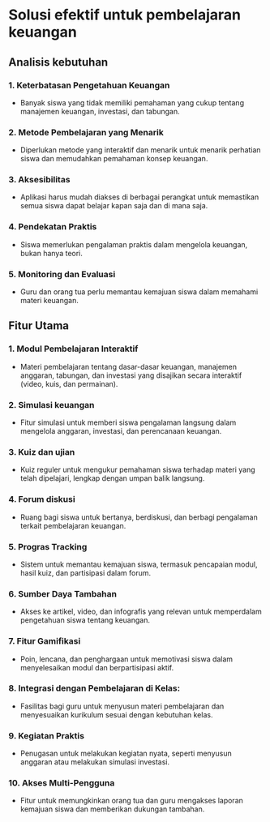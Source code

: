 # Solusi efektif untuk pembelajaran keuangan
## Analisis kebutuhan 
### 1. Keterbatasan Pengetahuan Keuangan
- Banyak siswa yang tidak memiliki pemahaman yang cukup tentang manajemen keuangan, investasi, dan tabungan.
### 2. Metode Pembelajaran yang Menarik
- Diperlukan metode yang interaktif dan menarik untuk menarik perhatian siswa dan memudahkan pemahaman konsep keuangan.
### 3. Aksesibilitas
- Aplikasi harus mudah diakses di berbagai perangkat untuk memastikan semua siswa dapat belajar kapan saja dan di mana saja.
### 4. Pendekatan Praktis
- Siswa memerlukan pengalaman praktis dalam mengelola keuangan, bukan hanya teori.
### 5. Monitoring dan Evaluasi
- Guru dan orang tua perlu memantau kemajuan siswa dalam memahami materi keuangan.
## Fitur Utama
### 1. Modul Pembelajaran Interaktif
- Materi pembelajaran tentang dasar-dasar keuangan, manajemen anggaran, tabungan, dan investasi yang disajikan secara interaktif (video, kuis, dan permainan).
### 2. Simulasi keuangan
- Fitur simulasi untuk memberi siswa pengalaman langsung dalam mengelola anggaran, investasi, dan perencanaan keuangan.
### 3. Kuiz dan ujian
- Kuiz reguler untuk mengukur pemahaman siswa terhadap materi yang telah dipelajari, lengkap dengan umpan balik langsung.
### 4. Forum diskusi  
- Ruang bagi siswa untuk bertanya, berdiskusi, dan berbagi pengalaman terkait pembelajaran keuangan.
### 5. Progras Tracking
- Sistem untuk memantau kemajuan siswa, termasuk pencapaian modul, hasil kuiz, dan partisipasi dalam forum.
### 6. Sumber Daya Tambahan
- Akses ke artikel, video, dan infografis yang relevan untuk memperdalam pengetahuan siswa tentang keuangan.
### 7. Fitur Gamifikasi
- Poin, lencana, dan penghargaan untuk memotivasi siswa dalam menyelesaikan modul dan berpartisipasi aktif.
### 8. Integrasi dengan Pembelajaran di Kelas:
- Fasilitas bagi guru untuk menyusun materi pembelajaran dan menyesuaikan kurikulum sesuai dengan kebutuhan kelas.
### 9. Kegiatan Praktis
- Penugasan untuk melakukan kegiatan nyata, seperti menyusun anggaran atau melakukan simulasi investasi.
### 10. Akses Multi-Pengguna
- Fitur untuk memungkinkan orang tua dan guru mengakses laporan kemajuan siswa dan memberikan dukungan tambahan.


